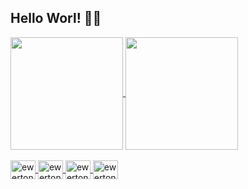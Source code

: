 ## Hello Worl! 🖖🏼

<a href="https://github.com/EwertonVictor/github-readme-stats">
<div>
  <img height=180em align="center" src="https://github-readme-stats.vercel.app/api?username=EwertonVictor&theme=dark&show_icons=true#gh-light-mode-only"/>
  <img height=180em align="center" src="https://github-readme-stats.vercel.app/api/top-langs/?username=EwertonVictor&theme=dark&layout=compact"/>
</div>

<div style="display: inline_block"><br>
  <img align="center" alt="ewerton-js" height="30" width="40" src="https://cdn.jsdelivr.net/gh/devicons/devicon/icons/javascript/javascript-original.svg" />
  <img align="center" alt="ewerton-c" height="30" width="40" src="https://cdn.jsdelivr.net/gh/devicons/devicon/icons/c/c-original.svg" />
  <img align="center" alt="ewerton-html" height="30" width="40" src="https://cdn.jsdelivr.net/gh/devicons/devicon/icons/html5/html5-original.svg" />
  <img align="center" alt="ewerton-css" height="30" width="40" src="https://cdn.jsdelivr.net/gh/devicons/devicon/icons/css3/css3-original.svg"/>
</div>
